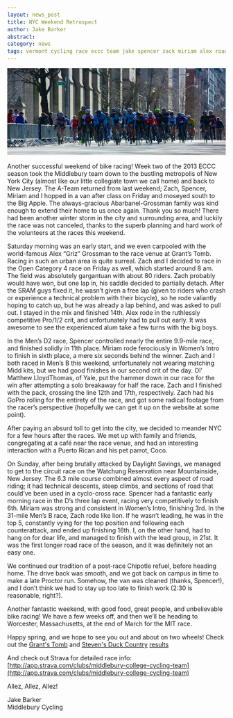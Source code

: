 ```yaml
---
layout: news_post
title: NYC Weekend Retrospect
author: Jake Barker
abstract: 
category: news
tags: vermont cycling race eccc team jake spencer zack miriam alex road weekend new york stevens duck country grants tomb
---
```


![](/img/news/nyc_crit.jpg)

Another successful weekend of bike racing! Week two of the 2013 ECCC season took the Middlebury team down to the bustling metropolis of New York City (almost like our little collegiate town we call home) and back to New Jersey. The A-Team returned from last weekend; Zach, Spencer, Miriam and I hopped in a van after class on Friday and moseyed south to the Big Apple. The always-gracious Abarbanel-Grossman family was kind enough to extend their home to us once again. Thank you so much! There had been another winter storm in the city and surrounding area, and luckily the race was not canceled, thanks to the superb planning and hard work of the volunteers at the races this weekend.

Saturday morning was an early start, and we even carpooled with the world-famous Alex “Griz” Grossman to the race venue at Grant’s Tomb. Racing in such an urban area is quite surreal. Zach and I decided to race in the Open Category 4 race on Friday as well, which started around 8 am. The field was absolutely gargantuan with about 80 riders. Zach probably would have won, but one lap in, his saddle decided to partially detach. After the SRAM guys fixed it, he wasn’t given a free lap (given to riders who crash or experience a technical problem with their bicycle), so he rode valiantly hoping to catch up, but he was already a lap behind, and was asked to pull out. I stayed in the mix and finished 14th. Alex rode in the ruthlessly competitive Pro/1/2 crit, and unfortunately had to pull out early. It was awesome to see the experienced alum take a few turns with the big boys.

In the Men’s D2 race, Spencer controlled nearly the entire 9.9-mile race, and finished solidly in 11th place. Miriam rode ferociously in Women’s Intro to finish in sixth place, a mere six seconds behind the winner. Zach and I both raced in Men’s B this weekend, unfortunately not wearing matching Midd kits, but we had good finishes in our second crit of the day. Ol’ Matthew LloydThomas, of Yale, put the hammer down in our race for the win after attempting a solo breakaway for half the race. Zach and I finished with the pack, crossing the line 12th and 17th, respectively. Zach had his GoPro rolling for the entirety of the race, and got some radical footage from the racer’s perspective (hopefully we can get it up on the website at some point).

After paying an absurd toll to get into the city, we decided to meander NYC for a few hours after the races. We met up with family and friends, congregating at a café near the race venue, and had an interesting interaction with a Puerto Rican and his pet parrot, Coco. 	

On Sunday, after being brutally attacked by Daylight Savings, we managed to get to the circuit race on the Watchung Reservation near Mountainside, New Jersey. The 6.3 mile course combined almost every aspect of road riding; it had technical descents, steep climbs, and sections of road that could’ve been used in a cyclo-cross race. Spencer had a fantastic early morning race in the D’s three lap event, racing very competitively to finish 6th. Miriam was strong and consistent in Women’s Intro, finishing 3rd. In the 31-mile Men’s B race, Zach rode like lion. If he wasn’t leading, he was in the top 5, constantly vying for the top position and following each counterattack, and ended up finishing 16th. I, on the other hand, had to hang on for dear life, and managed to finish with the lead group, in 21st. It was the first longer road race of the season, and it was definitely not an easy one.

We continued our tradition of a post-race Chipotle refuel, before heading home. The drive back was smooth, and we got back on campus in time to make a late Proctor run. Somehow, the van was cleaned (thanks, Spencer!), and I don’t think we had to stay up too late to finish work (2:30 is reasonable, right?). 

Another fantastic weekend, with good food, great people, and unbelievable bike racing! We have a few weeks off, and then we’ll be heading to Worcester, Massachusetts, at the end of March for the MIT race.

Happy spring, and we hope to see you out and about on two wheels!
Check out the [Grant's Tomb](http://velocityresults.com/results/427/eccc-week-2-columbia-grants-tomb-criterium-new-york-ny) and [Steven's Duck Country](http://velocityresults.com/results/428/eccc-week-2-stevens-duck-country-rr-watchung-reservation-nj) [results](http://velocityresults.com)

And check out Strava for detailed race info:
[http://app.strava.com/clubs/middlebury-college-cycling-team](http://app.strava.com/clubs/middlebury-college-cycling-team)

Allez, Allez, Allez!

Jake Barker<br>
Middlebury Cycling